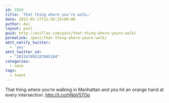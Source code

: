 ```yaml
---
id: 1924
title: 'That thing where you’re walk…'
date: 2012-05-17T12:56:25+00:00
author: Avi
layout: post
guid: http://aviflax.com/post/that-thing-where-youre-walk/
permalink: /post/that-thing-where-youre-walk/
aktt_notify_twitter:
  - 'yes'
aktt_twitter_id:
  - "203167093187805184"
categories:
  - none
tags:
  - tweet
---
```

That thing where you’re walking in Manhattan and you hit an orange hand at every intersection. <a href="http://t.co/hNpV57Op" rel="nofollow">http://t.co/hNpV57Op</a>